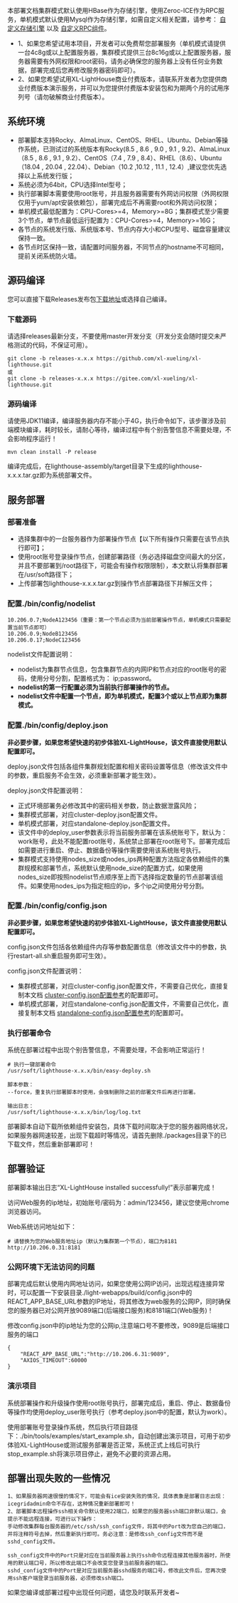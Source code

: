 本部署文档集群模式默认使用HBase作为存储引擎，使用Zeroc-ICE作为RPC服务，单机模式默认使用Mysql作为存储引擎，如需自定义相关配置，请参考：
[自定义存储引擎](/deploy/03.md) 以及 [自定义RPC组件](/deploy/02.md)。

+ 1、如果您希望试用本项目，开发者可以免费帮您部署服务（单机模式请提供一台4c8g或以上配置服务器，集群模式提供三台8c16g或以上配置服务器，服务器需要有外网权限和root密码，请务必确保您的服务器上没有任何业务数据，部署完成后您再修改服务器密码即可）。
+ 2、如果您希望试用XL-LightHouse商业付费版本，请联系开发者为您提供商业付费版本演示服务，并可以为您提供付费版本安装包和为期两个月的试用序列号（请勿破解商业付费版本）。

## 系统环境

* 部署脚本支持Rocky、AlmaLinux、CentOS、RHEL、Ubuntu、Debian等操作系统，已测试过的系统版本有Rocky(8.5 , 8.6 , 9.0 , 9.1 , 9.2)、AlmaLinux（8.5 , 8.6 , 9.1 , 9.2）、CentOS（7.4 , 7.9 , 8.4）、RHEL（8.6）、Ubuntu（18.04 , 20.04 , 22.04）、Debian（10.2 ,10.12 , 11.1 , 12.4）,建议您优先选择以上系统发行版；
* 系统必须为64bit，CPU选择Intel型号；
* 执行部署脚本需要使用root账号，并且服务器需要有外网访问权限（外网权限仅用于yum/apt安装依赖包），部署完成后不再需要root和外网访问权限；
* 单机模式最低配置为：CPU-Cores>=4，Memory>=8G；集群模式至少需要3个节点，单节点最低运行配置为：CPU-Cores>=4，Memory>=16G；
* 各节点的系统发行版、系统版本号、节点内存大小和CPU型号、磁盘容量建议保持一致。
* 各节点时区保持一致，请配置时间服务器，不同节点的hostname不可相同，提前关闭系统防火墙。

## 源码编译

您可以直接下载Releases发布包[下载地址](/versions/02.md)或选择自己编译。

### 下载源码

请选择releases最新分支，不要使用master开发分支（开发分支会随时提交未严格测试的代码，不保证可用）。

``` 
git clone -b releases-x.x.x https://github.com/xl-xueling/xl-lighthouse.git
或 
git clone -b releases-x.x.x https://gitee.com/xl-xueling/xl-lighthouse.git
``` 

### 源码编译

请使用JDK11编译，编译服务器内存不能小于4G，执行命令如下，该步骤涉及前端模块编译，耗时较长，请耐心等待，编译过程中有个别告警信息不需要处理，不会影响程序运行！

``` 
mvn clean install -P release
```

编译完成后，在lighthouse-assembly/target目录下生成的lighthouse-x.x.x.tar.gz即为系统部署文件。

## 服务部署

### 部署准备

- 选择集群中的一台服务器作为部署操作节点【以下所有操作只需要在该节点执行即可】；
- 使用root账号登录操作节点，创建部署路径（务必选择磁盘空间最大的分区，并且不要部署到/root路径下，可能会有操作权限限制），本文默认将集群部署在/usr/soft路径下；
- 上传部署包lighthouse-x.x.x.tar.gz到操作节点部署路径下并解压文件；

### 配置./bin/config/nodelist

``` 
10.206.0.7;NodeA123456（重要：第一个节点必须为当前部署操作节点，单机模式只需要配置当前节点即可）
10.206.0.9;NodeB123456
10.206.0.17;NodeC123456
```
nodelist文件配置说明：
- nodelist为集群节点信息，包含集群节点的内网IP和节点对应的root账号的密码，使用分号分割，配置格式为： ip;password。
- **nodelist的第一行配置必须为当前执行部署操作的节点。**
- **nodelist文件中配置一个节点，即为单机模式，配置3个或以上节点即为集群模式。**

### 配置./bin/config/deploy.json

**非必要步骤，如果您希望快速的初步体验XL-LightHouse，该文件直接使用默认配置即可。**

deploy.json文件包括各组件集群规划配置和相关密码设置等信息（修改该文件中的参数，重启服务不会生效，必须重新部署才能生效）。

deploy.json文件配置说明：

- 正式环境部署务必修改其中的密码相关参数，防止数据泄露风险；
- 集群模式部署，对应cluster-deploy.json配置文件。
- 单机模式部署，对应standalone-deploy.json配置文件。
- 该文件中的deploy_user参数表示将当前服务部署在该系统账号下，默认为：work账号，此处不能配置root账号，系统禁止部署在root账号下。部署完成后如需要进行重启、停止、数据备份等操作需要使用该系统账号执行。
- 集群模式支持使用nodes_size或nodes_ips两种配置方法指定各依赖组件的集群规模和部署节点，系统默认使用node_size的配置方式，如果使用nodes_size即按照nodelist节点顺序至上而下选择指定数量的节点部署该组件。如果使用nodes_ips为指定相应的ip，多个ip之间使用分号分割。


### 配置./bin/config/config.json

**非必要步骤，如果您希望快速的初步体验XL-LightHouse，该文件直接使用默认配置即可。**

config.json文件包括各依赖组件内存等参数配置信息（修改该文件中的参数，执行restart-all.sh重启服务即可生效）。

config.json文件配置说明：

- 集群模式部署，对应cluster-config.json配置文件，不需要自己优化，直接复制本文档 [cluster-config.json配置参考](/management/02.md)的配置即可。
- 单机模式部署，对应standalone-config.json配置文件，不需要自己优化，直接复制本文档 [standalone-config.json配置参考](/management/09.md)的配置即可。

### 执行部署命令

系统在部署过程中出现个别告警信息，不需要处理，不会影响正常运行！

``` 
# 执行一键部署命令
/usr/soft/lighthouse-x.x.x/bin/easy-deploy.sh

脚本参数：
--force，重复执行部署脚本时使用，会强制删除之前的部署文件后再进行部署。

输出日志：
/usr/soft/lighthouse-x.x.x/bin/log/log.txt
```

部署脚本自动下载所依赖组件安装包，具体下载时间取决于您的服务器网络状况，如果服务器网速较差，出现下载超时等情况，请首先删除./packages目录下的已下载文件，然后重新部署即可！

## 部署验证

部署脚本输出日志“XL-LightHouse installed successfully!”表示部署完成！

访问Web服务的ip地址，初始账号/密码为：admin/123456，建议您使用chrome浏览器访问。

Web系统访问地址如下：

```
# 请替换为您的Web服务地址ip（默认为集群第一个节点），端口为8181
http://10.206.0.31:8181
```

### 公网环境下无法访问的问题

部署完成后默认使用内网地址访问，如果您使用公网IP访问，出现远程连接异常时，可以配置一下安装目录./light-webapps/build/config.json中的REACT_APP_BASE_URL参数的IP地址，将其修改为web服务的公网IP，同时确保您的服务器已对公网开放9089端口(后端接口服务)和8181端口(Web服务)！

修改config.json中的ip地址为您的公网ip,注意端口号不要修改，9089是后端接口服务的端口

```
{
    "REACT_APP_BASE_URL":"http://10.206.6.31:9089",
    "AXIOS_TIMEOUT":60000
}
```

### 演示项目

系统部署操作和升级操作使用root账号执行，部署完成后，重启、停止、数据备份等操作均使用deploy_user账号执行（参考deploy.json中的配置，默认为work）。

使用部署账号登录操作系统，然后执行项目路径下：./bin/tools/examples/start_example.sh，自动创建出演示项目，可用于初步体验XL-LightHouse或测试服务部署是否正常，系统正式上线后可执行stop_example.sh将演示项目停止，避免不必要的资源占用。

## 部署出现失败的一些情况

```
1、如果服务器网速很慢的情况下，可能会有ice安装失败的情况，具体表象是部署日志出现：icegridadmin命令不存在，这种情况重新部署即可！
2、部署脚本远程操作ssh相关命令默认使用22端口，如果您的服务器ssh端口非默认端口，会提示不能远程连接，可进行以下操作：
手动修改集群每台服务器的/etc/ssh/ssh_config文件，将其中的Port改为您自己的端口，并将注释符号去掉，然后重新执行即可。务必注意：是修改ssh_config文件而不是sshd_config文件。

ssh_config文件中的Port只是对应在当前服务器上执行ssh命令远程连接其他服务器时，所使用的默认端口号，所以修改此端口不会改变您登录当前服务器的端口。
sshd_config文件中的Port是对应当前服务器sshd服务的端口号，修改此文件后，您再次使用ssh客户端登录当前服务器，必须修改ssh端口。
```

如果您编译或部署过程中出现任何问题，请您及时联系开发者~